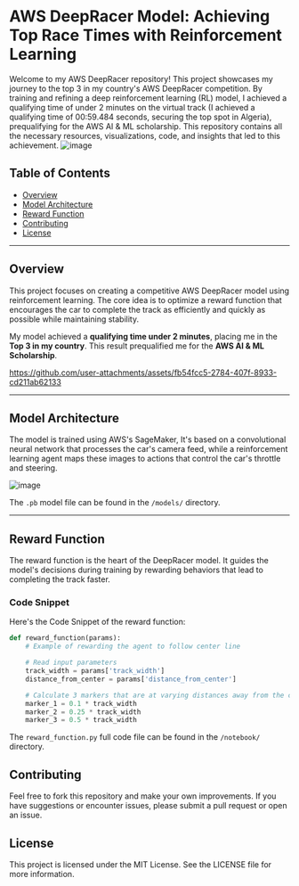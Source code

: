 # AWS DeepRacer Model: Achieving Top Race Times with Reinforcement Learning

Welcome to my AWS DeepRacer repository! This project showcases my journey to the top 3 in my country's AWS DeepRacer competition. By training and refining a deep reinforcement learning (RL) model, I achieved a qualifying time of under 2 minutes on the virtual track (I achieved a qualifying time of 00:59.484 seconds, securing the top spot in Algeria), prequalifying for the AWS AI & ML scholarship. This repository contains all the necessary resources, visualizations, code, and insights that led to this achievement.
![image](https://github.com/user-attachments/assets/eec5b83d-8e1c-4dcc-a2b3-02eb0ba07cd6)

## Table of Contents
- [Overview](#overview)
- [Model Architecture](#model-architecture)
- [Reward Function](#reward-function)
- [Contributing](#contributing)
- [License](#license)

---

## Overview
This project focuses on creating a competitive AWS DeepRacer model using reinforcement learning. The core idea is to optimize a reward function that encourages the car to complete the track as efficiently and quickly as possible while maintaining stability.

My model achieved a **qualifying time under 2 minutes**, placing me in the **Top 3 in my country**. This result prequalified me for the **AWS AI & ML Scholarship**.

https://github.com/user-attachments/assets/fb54fcc5-2784-407f-8933-cd211ab62133

---

## Model Architecture
The model is trained using AWS's SageMaker, It's based on a convolutional neural network that processes the car's camera feed, while a reinforcement learning agent maps these images to actions that control the car's throttle and steering.

![image](https://github.com/user-attachments/assets/6427f750-a70f-46b3-a51c-98d969db1a0a)




The `.pb` model file can be found in the `/models/` directory.

---

## Reward Function
The reward function is the heart of the DeepRacer model. It guides the model's decisions during training by rewarding behaviors that lead to completing the track faster.

### Code Snippet
Here's the Code Snippet of the reward function:

```python
def reward_function(params):
    # Example of rewarding the agent to follow center line

    # Read input parameters
    track_width = params['track_width']
    distance_from_center = params['distance_from_center']

    # Calculate 3 markers that are at varying distances away from the center line
    marker_1 = 0.1 * track_width
    marker_2 = 0.25 * track_width
    marker_3 = 0.5 * track_width
```
The `reward_function.py` full code file can be found in the `/notebook/` directory.

## Contributing
Feel free to fork this repository and make your own improvements. If you have suggestions or encounter issues, please submit a pull request or open an issue.

## License
This project is licensed under the MIT License. See the LICENSE file for more information.
